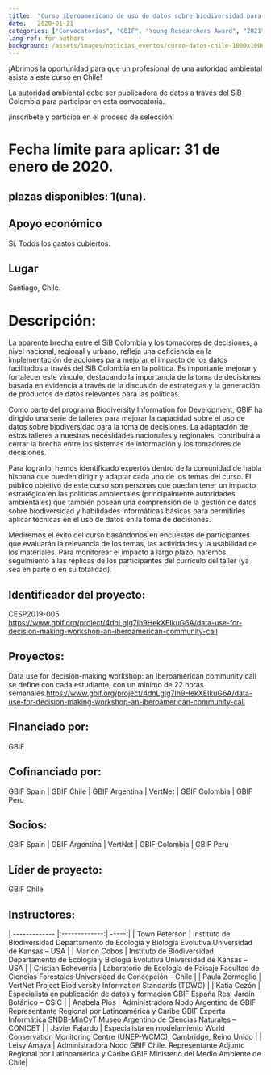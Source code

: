 ```yaml
---
title:  "Curso iberoamericano de uso de datos sobre biodiversidad para la toma de decisiones"
date:   2020-01-21
categories: ["Convocatorias", "GBIF", "Young Researchers Award", "2021"]
lang-ref: for authors
background: /assets/images/noticias_eventos/curso-datos-chile-1000x1000.jpg
---
```


¡Abrimos la oportunidad para que un profesional de una autoridad ambiental asista a este curso en Chile!

La autoridad ambiental debe ser publicadora de datos a través del SiB Colombia para participar en esta convocatoria.

¡inscríbete y participa en el proceso de selección!

# Fecha límite para aplicar: 31 de enero de 2020.
## plazas disponibles: 1(una).
## Apoyo económico
Si. Todos los gastos cubiertos.
## Lugar
Santiago, Chile.

# Descripción:
La aparente brecha entre el SiB Colombia y los tomadores de decisiones, a nivel nacional, regional y urbano, refleja una deficiencia en la implementación de acciones para mejorar el impacto de los datos facilitados a través del SiB Colombia en la política. Es importante mejorar y fortalecer este vínculo, destacando la importancia de la toma de decisiones basada en evidencia a través de la discusión de estrategias y la generación de productos de datos relevantes para las políticas.

Como parte del programa Biodiversity Information for Development, GBIF ha dirigido una serie de talleres para mejorar la capacidad sobre el uso de datos sobre biodiversidad para la toma de decisiones. La adaptación de estos talleres a nuestras necesidades nacionales y regionales, contribuirá a cerrar la brecha entre los sistemas de información y los tomadores de decisiones.

Para lograrlo, hemos identificado expertos dentro de la comunidad de habla hispana que pueden dirigir y adaptar cada uno de los temas del curso. El público objetivo de este curso son personas que puedan tener un impacto estratégico en las políticas ambientales (principalmente autoridades ambientales) que también posean una comprensión de la gestión de datos sobre biodiversidad y habilidades informáticas básicas para permitirles aplicar técnicas en el  uso de datos en la toma de decisiones.

Mediremos el éxito del curso basándonos en encuestas de participantes que evaluarán la relevancia de los temas, las actividades y la usabilidad de los materiales. Para monitorear el impacto a largo plazo, haremos seguimiento a las réplicas de los participantes del currículo del taller (ya sea en parte o en su totalidad).

## Identificador del proyecto:

CESP2019-005
https://www.gbif.org/project/4dnLgIg7Ih9HekXEIkuG6A/data-use-for-decision-making-workshop-an-iberoamerican-community-call

## Proyectos:

Data use for decision-making workshop: an Iberoamerican community call
se define con cada estudiante, con un mínimo de 22 horas semanales.https://www.gbif.org/project/4dnLgIg7Ih9HekXEIkuG6A/data-use-for-decision-making-workshop-an-iberoamerican-community-call

## Financiado por:

GBIF

## Cofinanciado por:

GBIF Spain | GBIF Chile | GBIF Argentina | VertNet | GBIF Colombia | GBIF Peru

## Socios:

GBIF Spain | GBIF Argentina | VertNet | GBIF Colombia | GBIF Peru

## Líder de proyecto:

GBIF Chile

## Instructores:

| ------------- |:-------------:| -----:|
| Town Peterson | Instituto de Biodiversidad
Departamento de Ecología y Biología Evolutiva
Universidad de Kansas – USA | 
| Marlon Cobos | Instituto de Biodiversidad
Departamento de Ecología y Biología Evolutiva
Universidad de Kansas – USA | 
| Cristian Echeverría | Laboratorio de Ecología de Paisaje
Facultad de Ciencias Forestales
Universidad de Concepción – Chile | 
| Paula Zermoglio | VertNet Project
Biodiversity Information Standards (TDWG) | 
| Katia Cezón | Especialista en publicación de datos y formación
GBIF España
Real Jardín Botánico – CSIC | 
| Anabela Plos | Administradora Nodo Argentino de GBIF
Representante Regional por Latinoamérica y Caribe GBIF
Experta Informática SNDB-MinCyT
Museo Argentino de Ciencias Naturales – CONICET | 
| Javier Fajardo | Especialista en modelamiento
World Conservation Monitoring Centre (UNEP-WCMC), Cambridge, Reino Unido | 
| Leisy Amaya | Administradora Nodo GBIF Chile.
Representante Adjunto Regional por Latinoamérica y Caribe GBIF
Ministerio del Medio Ambiente de Chile| 




